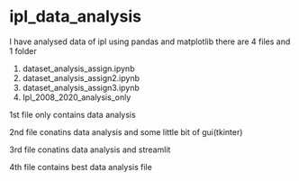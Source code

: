 # ipl_data_analysis
I have analysed data of ipl using pandas and matplotlib
there are 4 files and 1 folder 
1) dataset_analysis_assign.ipynb
2) dataset_analysis_assign2.ipynb
3) dataset_analysis_assign3.ipynb
4) Ipl_2008_2020_analysis_only


1st file only contains data analysis


2nd file conatins data analysis and some little bit of gui(tkinter)


3rd file conatins data analysis and streamlit


4th file contains best data analysis file

